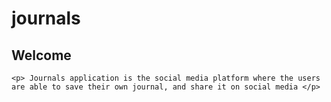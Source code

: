 # journals
  

  
## Welcome
    <p> Journals application is the social media platform where the users are able to save their own journal, and share it on social media </p>
